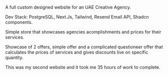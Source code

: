 A full custom designed website for an UAE Creative Agency.

Dev Stack: PostgreSQL, Next.Js, Tailwind, Resend Email API, Shadcn components.

Simple store that showcases agencies acomplishments and prices for their services.

Showcase of 2 offers, simple offer and a complicated questioneer offer that calculates the prices of services and gives discounts live on specific quantity.

This was my second website and it took me 35 hours of work to complete.
